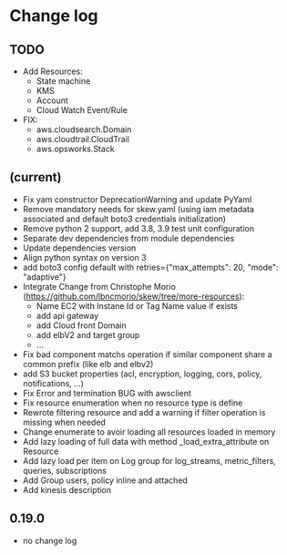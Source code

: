 # Change log

## TODO

- Add Resources:
  - State machine
  - KMS
  - Account
  - Cloud Watch Event/Rule
- FIX:
  - aws.cloudsearch.Domain
  - aws.cloudtrail.CloudTrail
  - aws.opsworks.Stack

## (current)

- Fix yam constructor DeprecationWarning and update PyYaml
- Remove mandatory needs for skew.yaml (using iam metadata associated and default boto3 credentials initialization)
- Remove python 2 support, add 3.8, 3.9 test unit configuration
- Separate dev dependencies from module dependencies
- Update dependencies version
- Align python syntax on version 3
- add boto3 config default with retries={"max_attempts": 20, "mode": "adaptive"}
- Integrate Change from Christophe Morio (https://github.com/lbncmorio/skew/tree/more-resources):
  - Name EC2 with Instane Id or Tag Name value if exists
  - add api gateway
  - add Cloud front Domain
  - add elbV2 and target group
  - ...
- Fix bad component matchs operation if similar component share a common prefix (like elb and elbv2)
- add S3 bucket properties (acl, encryption, logging, cors, policy, notifications, ...)
- Fix Error and termination BUG with awsclient
- Fix resource enumeration when no resource type is define
- Rewrote filtering resource and add a warning if filter operation is missing when needed
- Change enumerate to avoir loading all resources loaded in memory
- Add lazy loading of full data with method _load_extra_attribute on Resource
- Add lazy load per item on Log group for log_streams, metric_filters, queries, subscriptions
- Add Group users, policy inline and attached
- Add kinesis description
  
## 0.19.0

- no change log
